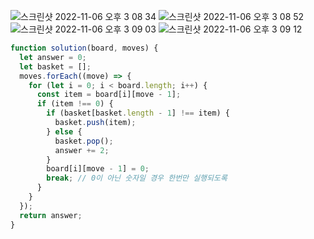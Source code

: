![스크린샷 2022-11-06 오후 3 08 34](https://user-images.githubusercontent.com/39263149/200156950-c4be29fa-4a62-4d52-85e7-d2eecefcee5b.png)
![스크린샷 2022-11-06 오후 3 08 52](https://user-images.githubusercontent.com/39263149/200156949-aa8a138e-3596-43ff-beec-9fcf993c4bfb.png)
![스크린샷 2022-11-06 오후 3 09 03](https://user-images.githubusercontent.com/39263149/200156946-3f0a0861-72b6-445b-9edf-905689b42798.png)
![스크린샷 2022-11-06 오후 3 09 12](https://user-images.githubusercontent.com/39263149/200156945-49e4af59-ac5d-4e92-a627-48c38d557b23.png)

```javascript
function solution(board, moves) {
  let answer = 0;
  let basket = [];
  moves.forEach((move) => {
    for (let i = 0; i < board.length; i++) {
      const item = board[i][move - 1];
      if (item !== 0) {
        if (basket[basket.length - 1] !== item) {
          basket.push(item);
        } else {
          basket.pop();
          answer += 2;
        }
        board[i][move - 1] = 0;
        break; // 0이 아닌 숫자일 경우 한번만 실행되도록
      }
    }
  });
  return answer;
}
```
